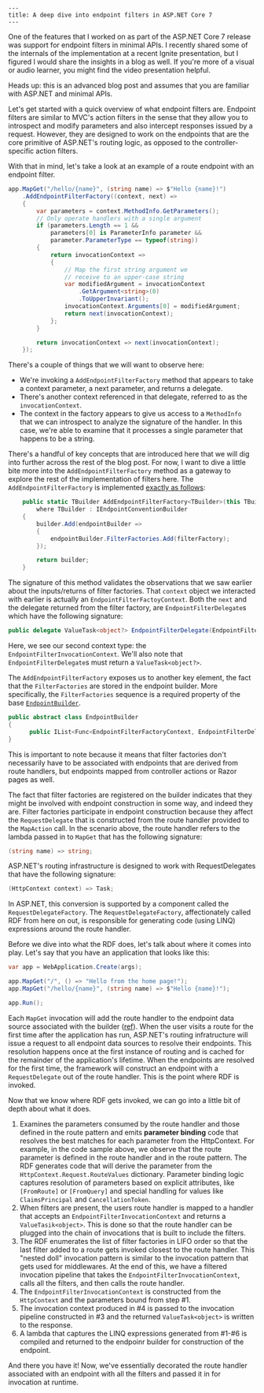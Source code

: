 ```
---
title: A deep dive into endpoint filters in ASP.NET Core 7
---
```

One of the features that I worked on as part of the ASP.NET Core 7 release was support for endpoint filters in minimal APIs. I recently shared some of the internals of the implementation at a recent Ignite presentation, but I figured I would share the insights in a blog as well. If you're more of a visual or audio learner, you might find the video presentation helpful.

Heads up: this is an advanced blog post and assumes that you are familiar with ASP.NET and minimal APIs.

Let's get started with a quick overview of what endpoint filters are. Endpoint filters are similar to MVC's action filters in the sense that they allow you to introspect and modify parameters and also intercept responses issued by a request. However, they are designed to work on the endpoints that are the core primitive of ASP.NET's routing logic, as opposed to the controller-specific action filters.

With that in mind, let's take a look at an example of a route endpoint with an endpoint filter.

```csharp
app.MapGet("/hello/{name}", (string name) => $"Hello {name}!")
    .AddEndpointFilterFactory((context, next) =>
    {
        var parameters = context.MethodInfo.GetParameters();
        // Only operate handlers with a single argument
        if (parameters.Length == 1 &&
            parameters[0] is ParameterInfo parameter &&
            parameter.ParameterType == typeof(string))
        {
            return invocationContext =>
            {
                // Map the first string argument we
                // receive to an upper-case string
                var modifiedArgument = invocationContext
                    .GetArgument<string>(0)
                    .ToUpperInvariant();
                invocationContext.Arguments[0] = modifiedArgument;
                return next(invocationContext);
            };
        }

        return invocationContext => next(invocationContext);
    });
```

There's a couple of things that we will want to observe here:

- We're invoking a `AddEndpointFilterFactory` method that appears to take a context parameter, a next parameter, and returns a delegate.
- There's another context referenced in that delegate, referred to as the `invocationContext`.
- The context in the factory appears to give us access to a `MethodInfo` that we can introspect to analyze the signature of the handler. In this case, we're able to examine that it processes a single parameter that happens to be a string.

There's a handful of key concepts that are introduced here that we will dig into further across the rest of the blog post. For now, I want to dive a little bite more into the `AddEndpointFilterFactory` method as a gateway to explore the rest of the implementation of filters here. The `AddEndpointFilterFactory` is implemented [exactly as follows](https://github.com/dotnet/aspnetcore/blob/3c36e1643045d8c7baebece79ccd901321dfe5f2/src/Http/Routing/src/Builder/EndpointFilterExtensions.cs#L110-L118):

```csharp
    public static TBuilder AddEndpointFilterFactory<TBuilder>(this TBuilder builder, Func<EndpointFilterFactoryContext, EndpointFilterDelegate, EndpointFilterDelegate> filterFactory)
        where TBuilder : IEndpointConventionBuilder
    {
        builder.Add(endpointBuilder =>
        {
            endpointBuilder.FilterFactories.Add(filterFactory);
        });

        return builder;
    }
```

The signature of this method validates the observations that we saw earlier about the inputs/returns of filter factories. That `context` object we interacted with earlier is actually an `EndpointFilterFactoyContext`. Both the `next` and the delegate returned from the filter factory, are `EndpointFilterDelegate`s which have the following signature:

```csharp
public delegate ValueTask<object?> EndpointFilterDelegate(EndpointFilterInvocationContext context);
```

Here, we see our second context type: the `EndpointFilterInvocationContext`. We'll also note that `EndpointFilterDelegate`s must return a `ValueTask<object?>`.

The `AddEndpointFilterFactory` exposes us to another key element, the fact that the `FilterFactories` are stored in the endpoint builder. More specifically, the `FilterFactories` sequence is a required property of the base [`EndpointBuilder`](https://github.com/dotnet/aspnetcore/blob/afeab33afa4d81d3799dd665d6c1f47618815791/src/Http/Http.Abstractions/src/Extensions/EndpointBuilder.cs).

```csharp
public abstract class EndpointBuilder
{
      public IList<Func<EndpointFilterFactoryContext, EndpointFilterDelegate, EndpointFilterDelegate>> FilterFactories => _filterFactories ??= new();
}
```

This is important to note because it means that filter factories don't necessarily have to be associated with endpoints that are derived from route handlers, but endpoints mapped from controller actions or Razor pages as well.

The fact that filter factories are registered on the builder indicates that they might be involved with endpoint construction in some way, and indeed they are. Filter factories participate in endpoint construction because they affect the `RequestDelegate` that is constructed from the route handler provided to the `MapAction` call. In the scenario above, the route handler refers to the lambda passed in to `MapGet` that has the following signature:

```csharp
(string name) => string;
```

ASP.NET's routing infrastructure is designed to work with RequestDelegates that have the following signature:

```csharp
(HttpContext context) => Task;
```

In ASP.NET, this conversion is supported by a component called the `RequestDelegateFactory`. The `RequestDelegateFactory`, affectionately called RDF from here on out, is responsible for generating code (using LINQ) expressions around the route handler. 

Before we dive into what the RDF does, let's talk about where it comes into play. Let's say that you have an application that looks like this:

```csharp
var app = WebApplication.Create(args);

app.MapGet("/", () => "Hello from the home page!");
app.MapGet("/hello/{name}", (string name) => $"Hello {name}!");

app.Run();
```

Each `MapGet` invocation will add the route handler to the endpoint data source associated with the builder ([ref](https://github.com/dotnet/aspnetcore/blob/afeab33afa4d81d3799dd665d6c1f47618815791/src/Http/Routing/src/Builder/EndpointRouteBuilderExtensions.cs#L407)). When the user visits a route for the first time after the application has run, ASP.NET's routing infratructure will issue a request to all endpoint data sources to resolve their endpoints. This resolution happens once at the first instance of routing and is cached for the remainder of the application's lifetime. When the endpoints are resolved for the first time, the framework will construct an endpoint with a `RequestDelegate` out of the route handler. This is the point where RDF is invoked.

Now that we know where RDF gets invoked, we can go into a little bit of depth about what it does.

1. Examines the parameters consumed by the route handler and those defined in the route pattern and emits **parameter binding** code that resolves the best matches for each parameter from the HttpContext. For example, in the code sample above, we observe that the route parameter is defined in the route handler and in the route pattern. The RDF generates code that will derive the parameter from the `HttpContext.Request.RouteValues` dictionary. Parameter binding logic captures resolution of parameters based on explicit attributes, like `[FromRoute]` or `[FromQuery]` and special handling for values like `ClaimsPrincipal` and `CancellationToken`.
2. When filters are present, the users route handler is mapped to a handler that accepts an `EndpointFilterInvocationContext` and returns a `ValueTasik<object>`. This is done so that the route handler can be plugged into the chain of invocations that is built to include the filters.
3. The RDF enumerates the list of filter factories in LIFO order so that the last filter added to a route gets invoked closest to the route handler. This "nested doll" invocation pattern is similar to the invocation pattern that gets used for middlewares. At the end of this, we have a filtered invocation pipeline that takes the `EndpointFilterInvocationContext`, calls all the filters, and then calls the route handler.
4. The `EndpointFilterInvocationContext` is constructed from the `HttpContext` and the parameters bound from step #1.
5. The invocation context produced in #4 is passed to the invocation pipeline constructed in #3 and the returned `ValueTask<object>` is written to the response.
6. A lambda that captures the LINQ expressions generated from #1-#6 is compiled and returned to the endpoinr builder for construction of the endpoint.

And there you have it! Now, we've essentially decorated the route handler associated with an endpoint with all the filters and passed it in for invocation at runtime.
